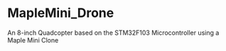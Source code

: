 # MapleMini_Drone
An 8-inch Quadcopter based on the STM32F103 Microcontroller using a Maple Mini Clone
